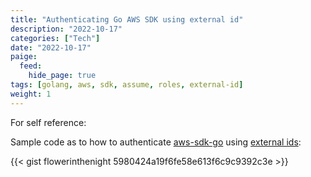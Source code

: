 ```yaml
---
title: "Authenticating Go AWS SDK using external id"
description: "2022-10-17"
categories: ["Tech"]
date: "2022-10-17"
paige:
  feed:
    hide_page: true
tags: [golang, aws, sdk, assume, roles, external-id]
weight: 1
---
```


For self reference:

Sample code as to how to authenticate [aws-sdk-go](https://github.com/aws/aws-sdk-go) using [external ids](https://docs.aws.amazon.com/IAM/latest/UserGuide/id_roles_create_for-user_externalid.html):

{{< gist flowerinthenight 5980424a19f6fe58e613f6c9c9392c3e >}}

<br>
